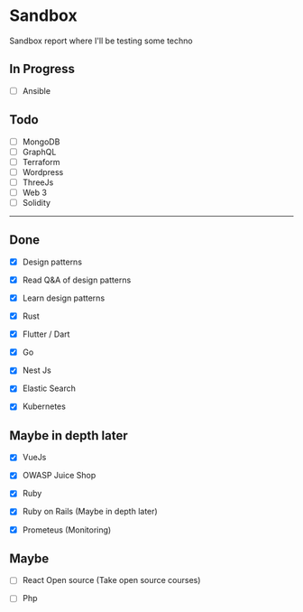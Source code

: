 # Sandbox
Sandbox report where I'll be testing some techno

## In Progress
- [ ] Ansible

## Todo
- [ ] MongoDB
- [ ] GraphQL
- [ ] Terraform
- [ ] Wordpress
- [ ] ThreeJs
- [ ] Web 3
- [ ] Solidity

---

## Done
- [x] Design patterns
- [X] Read Q&A of design patterns
- [X] Learn design patterns

- [X] Rust
- [X] Flutter / Dart
- [X] Go

- [X] Nest Js
- [X] Elastic Search
- [X] Kubernetes



## Maybe in depth later
- [X] VueJs
- [X] OWASP Juice Shop
- [X] Ruby
- [X] Ruby on Rails (Maybe in depth later)
- [X] Prometeus (Monitoring)


## Maybe
- [ ] React Open source (Take open source courses)
- [ ] Php



